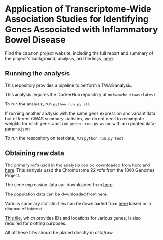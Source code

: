 # Application of Transcriptome-Wide Association Studies for Identifying Genes Associated with Inflammatory Bowel Disease

Find the capston project website, including the full report and summary of the project's background, analysis, and findings, [here](https://notsamzhou.github.io/twas/).

## Running the analysis

This repository provides a pipeline to perform a TWAS analysis.

This analysis requires the DockerHub repository at `notsamzhou/twas:latest`

To run the analysis, run `python run.py all`

If running another analysis with the same gene expression and variant data but different GWAS summary statistics, we do not need to recompute weights for each gene. Just run  `python run.py assoc` with an updated data-params.json

To run the respository on test data, run `python run.py test`

## Obtaining raw data

The primary vcfs used in the analysis can be downloaded from [here](http://ftp.1000genomes.ebi.ac.uk/vol1/ftp/release/20110521/ALL.chr22.phase1_release_v3.20101123.snps_indels_svs.genotypes.vcf.gz) and [here](http://ftp.1000genomes.ebi.ac.uk/vol1/ftp/release/20110521/ALL.chr22.phase1_release_v3.20101123.snps_indels_svs.genotypes.vcf.gz.tbi). This analysis used the Chromosome 22 vcfs from the 1000 Genomes Project.

The gene expression data can downloaded from [here](https://www.ebi.ac.uk/biostudies/files/E-GEUV-1/E-GEUV-1/analysis_results/GD462.GeneQuantRPKM.50FN.samplename.resk10.txt.gz).

The population data can be downloaded from [here](http://ftp.1000genomes.ebi.ac.uk/vol1/ftp/release/20110521/phase1_integrated_calls.20101123.ALL.panel).

Various summary statistic files can be downloaded from [here](https://github.com/TiffanyAmariuta/TCSC/tree/main/sumstats) based on a disease of interest.

[This file](https://drive.google.com/uc?export=download&id=1gd6FP4qlteo1dBoAH8zGkXzbZvs2PPt4), which provides IDs and locations for various genes, is also required for plotting purposes.

All of these files should be placed directly in data/raw
